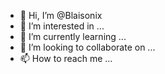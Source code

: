 - 👋 Hi, I’m @Blaisonix
- 👀 I’m interested in ...
- 🌱 I’m currently learning ...
- 💞️ I’m looking to collaborate on ...
- 📫 How to reach me ...

<!---
Blaisonix/Blaisonix is a ✨ special ✨ repository because its `README.md` (this file) appears on your GitHub profile.
You can click the Preview link to take a look at your changes.
--->

